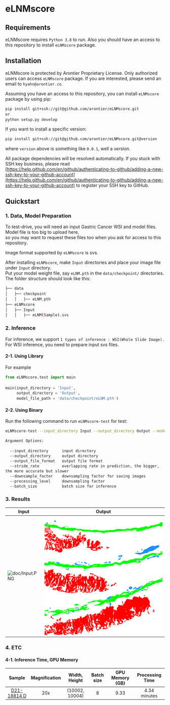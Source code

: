 # eLNMscore

## Requirements

eLNMscore requires `Python 3.8` to run. Also you should have an access to this repository to install `eLNMscore` package.

## Installation

eLNMscore is protected by Arontier Proprietary License. 
Only authorized users can access `eLNMscore` package.
If you are interested, please send an email to `hyahn@arontier.co`.

Assuming you have an access to this repository,
you can install `eLNMscore` package by using pip:

```bash
pip install git+ssh://git@github.com/arontier/eLNMscore.git   
or   
python setup.py develop
```

If you want to install a specific version:

```bash
pip install git+ssh://git@github.com/arontier/eLNMscore.git@version
```

where `version` above is something like `0.0.1`, well a *version*.

All package dependencies will be resolved automatically.
If you stuck with SSH key business, please read [https://help.github.com/en/github/authenticating-to-github/adding-a-new-ssh-key-to-your-github-account](https://help.github.com/en/github/authenticating-to-github/adding-a-new-ssh-key-to-your-github-account) to register your SSH key to GitHub.

## Quickstart

### 1. Data, Model Preparation
To test-drive, you will need an input Gastric Cancer WSI and model files.   
Model file is too big to upload here,   
so you may want to request these files too when you ask for access to this repository.   

Image format supported by `eLNMscore` is svs.

After installing `eLNMscore`, make `Input` directories and place your image file under `Input` directory.   
Put your model weight file, say `eLNM.pth` in the `data/checkpoint/` directories.   
The folder structure should look like this:   

```bash
├── data
│   ├── checkpoint
│   │   ├── eLNM.pth
├── eLNMscore
│   ├── Input
│   │   ├── eLNM(Sample).svs
``` 

### 2. Inference
For inference, we support `1 types of inference : WSI(Whole Slide Image).`   
For WSI inference, you need to prepare input svs files.

#### 2-1. Using Library

For example
```python
from eLNMscore.test import main

main(input_directory = 'Input',
     output_directory = 'Output',
     model_file_path = 'data/checkpoint/eLNM.pth')

```



#### 2-2. Using Binary
Run the following command to run `eLNMscore-test` for test:

```bash
eLNMscore-test --input_directory Input --output_directory Output --model_file_path './data/checkpoint/eLNM.pth'
```


```
Argument Options:

  --input_directory      input directory
  --output_directory     output directory
  --output_file_format   output file format
  --stride_rate          overlapping rate in prediction, the bigger, the more accurate but slower
  --downsample_factor    downsampling factor for saving images
  --processing_level     downsampling factor
  --batch_size           batch size for inference
```

### 3. Results

| Input | Output |
|---|---|
|![doc/Input.PNG](./doc/Input.PNG)|![./doc/Output.PNG](./doc/Output.PNG)|

### 4. ETC
#### 4-1. Inference Time, GPU Memory


|  Sample   | Magnification | Width, Height | Batch size | GPU Memory (GB) | Processing Time |
| :-------: | :-----------------: | :-----: | :------: | :------------: | :----: |
|    [D21-18814 D](./doc/Input.PNG) | 20x |   (10002, 10004)    |   8    | 9.33 |  4.34 minutes |

